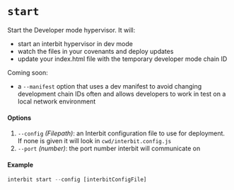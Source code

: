 
# `start`

Start the Developer mode hypervisor. It will:

- start an interbit hypervisor in dev mode
- watch the files in your covenants and deploy updates
- update your index.html file with the temporary developer mode chain ID

Coming soon:
- a `--manifest` option that uses a dev manifest to avoid changing development chain IDs often and allows developers to work in test on a local network environment

#### Options

1. `--config` *(Filepath)*: an Interbit configuration file to use for deployment. If none is given it will look in `cwd/interbit.config.js`
1. `--port` *(number)*: the port number interbit will communicate on

#### Example

```js
interbit start --config [interbitConfigFile]
```

